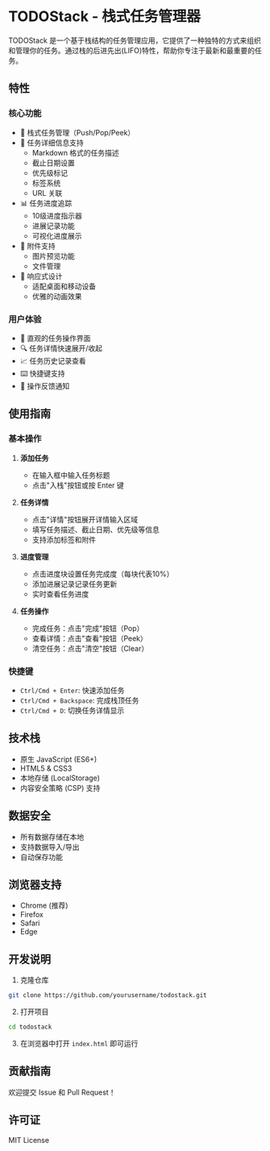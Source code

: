 # TODOStack - 栈式任务管理器

TODOStack 是一个基于栈结构的任务管理应用，它提供了一种独特的方式来组织和管理你的任务。通过栈的后进先出(LIFO)特性，帮助你专注于最新和最重要的任务。

## 特性

### 核心功能
- 🔄 栈式任务管理（Push/Pop/Peek）
- 📝 任务详细信息支持
  - Markdown 格式的任务描述
  - 截止日期设置
  - 优先级标记
  - 标签系统
  - URL 关联
- 📊 任务进度追踪
  - 10级进度指示器
  - 进展记录功能
  - 可视化进度展示
- 📎 附件支持
  - 图片预览功能
  - 文件管理
- 📱 响应式设计
  - 适配桌面和移动设备
  - 优雅的动画效果

### 用户体验
- 🎯 直观的任务操作界面
- 🔍 任务详情快速展开/收起
- 📈 任务历史记录查看
- ⌨️ 快捷键支持
- 🔔 操作反馈通知

## 使用指南

### 基本操作
1. **添加任务**
   - 在输入框中输入任务标题
   - 点击"入栈"按钮或按 Enter 键

2. **任务详情**
   - 点击"详情"按钮展开详情输入区域
   - 填写任务描述、截止日期、优先级等信息
   - 支持添加标签和附件

3. **进度管理**
   - 点击进度块设置任务完成度（每块代表10%）
   - 添加进展记录记录任务更新
   - 实时查看任务进度

4. **任务操作**
   - 完成任务：点击"完成"按钮（Pop）
   - 查看详情：点击"查看"按钮（Peek）
   - 清空任务：点击"清空"按钮（Clear）

### 快捷键
- `Ctrl/Cmd + Enter`: 快速添加任务
- `Ctrl/Cmd + Backspace`: 完成栈顶任务
- `Ctrl/Cmd + D`: 切换任务详情显示

## 技术栈
- 原生 JavaScript (ES6+)
- HTML5 & CSS3
- 本地存储 (LocalStorage)
- 内容安全策略 (CSP) 支持

## 数据安全
- 所有数据存储在本地
- 支持数据导入/导出
- 自动保存功能

## 浏览器支持
- Chrome (推荐)
- Firefox
- Safari
- Edge

## 开发说明
1. 克隆仓库
```bash
git clone https://github.com/yourusername/todostack.git
```

2. 打开项目
```bash
cd todostack
```

3. 在浏览器中打开 `index.html` 即可运行

## 贡献指南
欢迎提交 Issue 和 Pull Request！

## 许可证
MIT License 
